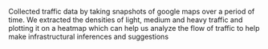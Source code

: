 Collected traffic data by taking snapshots of google maps over a period of time. We extracted the densities of light, medium and heavy traffic and plotting it on a heatmap which can help us analyze the flow of traffic to help make infrastructural inferences and suggestions
